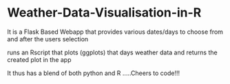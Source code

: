 # Weather-Data-Visualisation-in-R
<p>It is a Flask Based Webapp that provides various dates/days to choose from and after the users selection</p> 
<p>runs an Rscript that plots (ggplots) that days weather data and returns the created plot in the app</p>
<p>It thus has a blend of both python and R .....Cheers to code!!! </p>
